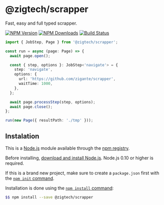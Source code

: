 # @zigtech/scrapper

Fast, easy and full typed scrapper.

[![NPM Version][npm-image]][npm-url]
[![NPM Downloads][downloads-image]][downloads-url]
[![Build Status][travis-image]][travis-url]

```ts
import { JobStep, Page } from '@zigtech/scrapper';

const run = async (page: Page) => {
  await page.open();

  const { step, options }: JobStep<'navigate'> = {
    step: 'navigate',
    options: {
      url: 'https://github.com/zigante/scrapper',
      waitTime: 1000,
    },
  };

  await page.processStep(step, options);
  await page.close();
};

run(new Page({ resultPath: './tmp' }));
```

## Instalation

This is a [Node.js](https://nodejs.org/en/) module available through the
[npm registry](https://www.npmjs.com/).

Before installing, [download and install Node.js](https://nodejs.org/en/download/).
Node.js 0.10 or higher is required.

If this is a brand new project, make sure to create a `package.json` first with
the [`npm init` command](https://docs.npmjs.com/creating-a-package-json-file).

Installation is done using the
[`npm install` command](https://docs.npmjs.com/getting-started/installing-npm-packages-locally):

```bash
$$ npm install --save @zigtech/scrapper
```

[npm-image]: https://img.shields.io/npm/v/@zigtech/scrapper.svg
[npm-url]: https://npmjs.org/package/@zigtech/scrapper
[downloads-image]: https://img.shields.io/npm/dm/@zigtech/scrapper.svg
[downloads-url]: https://npmcharts.com/compare/@zigtech/scrapper?minimal=true
[travis-image]: https://travis-ci.com/zigante/scrapper.svg?branch=stable
[travis-url]: https://travis-ci.com/zigante/scrapper
